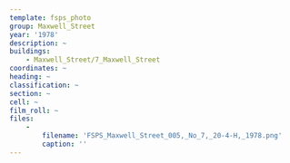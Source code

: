```yaml
---
template: fsps_photo
group: Maxwell_Street
year: '1978'
description: ~
buildings:
    - Maxwell_Street/7_Maxwell_Street
coordinates: ~
heading: ~
classification: ~
section: ~
cell: ~
film_roll: ~
files:
    -
        filename: 'FSPS_Maxwell_Street_005,_No_7,_20-4-H,_1978.png'
        caption: ''
---
```

